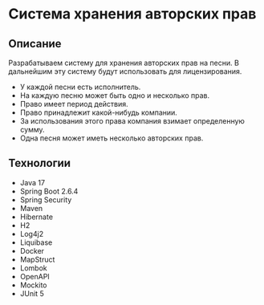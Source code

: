 # Система хранения авторских прав

## Описание
Разрабатываем систему для хранения авторских прав на песни. В дальнейшим эту систему будут использовать для лицензирования.
- У каждой песни есть исполнитель.
- На каждую песню может быть одно и несколько прав.
- Право имеет период действия.
- Право принадлежит какой-нибудь компании.
- За использования этого права компания взимает определенную сумму.
- Одна песня может иметь несколько авторских прав.

## Технологии   
* Java 17
* Spring Boot 2.6.4
* Spring Security
* Maven
* Hibernate
* H2
* Log4j2
* Liquibase
* Docker
* MapStruct
* Lombok
* OpenAPI
* Mockito
* JUnit 5
